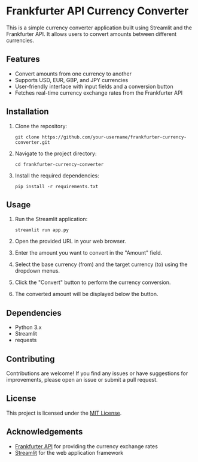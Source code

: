 # Frankfurter API Currency Converter

This is a simple currency converter application built using Streamlit and the Frankfurter API. It allows users to convert amounts between different currencies.

## Features

- Convert amounts from one currency to another
- Supports USD, EUR, GBP, and JPY currencies
- User-friendly interface with input fields and a conversion button
- Fetches real-time currency exchange rates from the Frankfurter API

## Installation

1. Clone the repository:

   ```
   git clone https://github.com/your-username/frankfurter-currency-converter.git
   ```

2. Navigate to the project directory:

   ```
   cd frankfurter-currency-converter
   ```

3. Install the required dependencies:

   ```
   pip install -r requirements.txt
   ```

## Usage

1. Run the Streamlit application:

   ```
   streamlit run app.py
   ```

2. Open the provided URL in your web browser.

3. Enter the amount you want to convert in the "Amount" field.

4. Select the base currency (from) and the target currency (to) using the dropdown menus.

5. Click the "Convert" button to perform the currency conversion.

6. The converted amount will be displayed below the button.

## Dependencies

- Python 3.x
- Streamlit
- requests

## Contributing

Contributions are welcome! If you find any issues or have suggestions for improvements, please open an issue or submit a pull request.

## License

This project is licensed under the [MIT License](LICENSE).

## Acknowledgements

- [Frankfurter API](https://www.frankfurter.app/) for providing the currency exchange rates
- [Streamlit](https://streamlit.io/) for the web application framework
